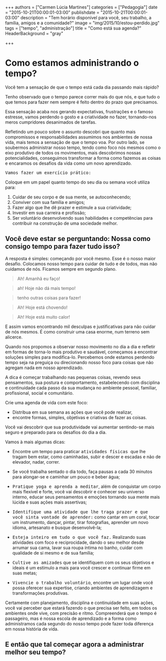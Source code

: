 +++
authors = ["Carmen Lúcia Martines"]
categories = ["Pedagogia"]
date = "2015-10-21T00:00:01-03:00"
publishdate = "2015-10-21T00:00:01-03:00"
description = "Tem horário disponível para você, seu trabalho, a família, amigos e a comunidade?"
image = "img/2015/10/estou-perdido.jpg"
tags = ["tempo", "administração"]
title = "Como está sua agenda?"
  HeaderBackground = "gray"


+++
# Como estamos administrando o tempo?

Você tem a sensação de que o tempo está cada dia passando mais rápido?

Tenho observado que o tempo parece correr mais do que nós, e que tudo o que temos para fazer nem sempre é feito dentro do prazo que precisamos.

Essa sensação acaba nos gerando expectativas, frustrações e o famoso estresse, vamos perdendo o gosto e a criatividade no fazer, tornando-nos meros cumpridores desanimados de tarefas.   

Refletindo um pouco sobre o assunto descobri que quanto mais compromissos e responsabilidades assumimos nos ambientes de nossa vida, mais temos a sensação de que o tempo voa. Por outro lado, se soubermos administrar nosso tempo, tendo como foco nós mesmos como o eixo produtivo de todos os movimentos, mais descobrimos nossas potencialidades, conseguimos transformar a forma como fazemos as coisas e encaramos os desafios da vida como um novo aprendizado.

<kbd>Vamos fazer um exercício prático:</kbd>

Coloque em um papel quanto tempo do seu dia ou semana você utiliza para:

1) Cuidar de seu corpo e de sua mente, se autoconhecendo;
2) Conviver com sua família e amigos;
3) Fazer algo que lhe dê prazer e estimule a sua criatividade;
4) Investir em sua carreira e profissão;
5) Ser voluntário desenvolvendo suas habilidades e competências para contribuir na construção de uma sociedade melhor.

## Você deve estar se perguntando: Nossa como consigo tempo para fazer tudo isso?

A resposta é simples: começando por você mesmo. Esse é o nosso maior desafio. Colocamos nosso tempo para cuidar de tudo e de todos, mas não cuidamos de nós. Ficamos sempre em segundo plano.

> Ah! Amanhã eu faço!

> ah! Hoje não dá mais tempo!

> tenho outras coisas para fazer!

> Ah! Hoje está chovendo!

> Ah! Hoje está muito calor!

E assim vamos encontrando mil desculpas e justificativas para não cuidar de nós mesmos. É como construir uma casa enorme, num terreno sem alicerce.

Quando nos propomos a observar nosso movimento no dia a dia e refletir em formas de torna-lo mais produtivo e saudável, começamos a encontrar soluções simples para modifica-lo. Percebemos onde estamos perdendo tempo seja na preguiça ou direcionando nosso foco para coisas que não agregam nada em nosso aprendizado.

A dica é começar trabalhando nas pequenas coisas, revendo seus pensamentos, sua postura e comportamento, estabelecendo com disciplina e continuidade cada passo da sua mudança no ambiente pessoal, familiar, profissional, social e comunitário.

Crie uma agenda de vida com este foco:
- Distribua em sua semana as ações que você pode realizar,
- encontre formas, simples, objetivas e criativas de fazer as coisas.

Você vai descobrir que sua produtividade vai aumentar sentindo-se mais seguro e preparado para os desafios do dia a dia.

Vamos à mais algumas dicas:

- Encontre um tempo para praticar <kbd>atividades físicas </kbd>que lhe tragam bem estar, como caminhadas, subir e descer e escadas e não de elevador, nadar, correr.
- Se você trabalha sentado o dia todo, faça pausas a cada 30 minutos para alongar-se e caminhar um pouco e beber água;

- <kbd>Pratique yoga e aprenda a meditar</kbd>, além de conquistar um corpo mais flexível e forte, você vai descobrir e conhecer seu universo interno, educar seus pensamentos e emoções tornando sua mente mais lúcida e suas ações mais assertivas;

- <kbd>Identifique uma atividade que lhe traga prazer e que você sinta vontade de aprender:</kbd> como cantar em um coral, tocar um instrumento, dançar, pintar, tirar fotografias, aprender um novo idioma, artesanato e busque desenvolvê-la;

- <kbd>Esteja inteiro em tudo o que você faz.</kbd> Realizando suas atividades com foco e reciprocidade, dando o seu melhor desde arrumar sua cama, lavar sua roupa íntima no banho, cuidar com qualidade de si mesmo e de sua família;

- <kbd>Cultive as amizades</kbd> que se identifiquem com os seus objetivos e ideais é um estímulo a mais para você crescer e continuar firme em suas metas;

- <kbd>Vivencie o trabalho voluntário</kbd>, encontre um lugar onde você possa oferecer sua expertise, criando ambientes de aprendizagem e transformações produtivas.


Certamente com planejamento, disciplina e continuidade em suas ações, você vai perceber que estará fazendo o que precisa ser feito, em todos os ambientes onde vive, com precisão e ritmo. Compreenderá que o tempo é passageiro, mas é nossa escola de aprendizado e a forma como administramos cada segundo do nosso tempo pode fazer toda diferença em nossa história de vida.  

## E então que tal começar agora a administrar melhor seu tempo?

